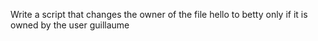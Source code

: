  Write a script that changes the owner of the file hello to betty only if it is owned by the user guillaume
